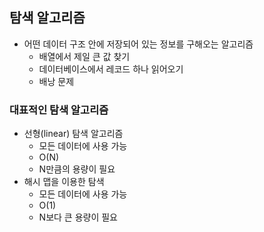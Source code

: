 ## 탐색 알고리즘
- 어떤 데이터 구조 안에 저장되어 있는 정보를 구해오는 알고리즘
  - 배열에서 제일 큰 값 찾기
  - 데이터베이스에서 레코드 하나 읽어오기
  - 배낭 문제

### 대표적인 탐색 알고리즘
- 선형(linear) 탐색 알고리즘
  - 모든 데이터에 사용 가능
  - O(N)
  - N만큼의 용량이 필요
- 해시 맵을 이용한 탐색
  - 모든 데이터에 사용 가능
  - O(1)
  - N보다 큰 용량이 필요